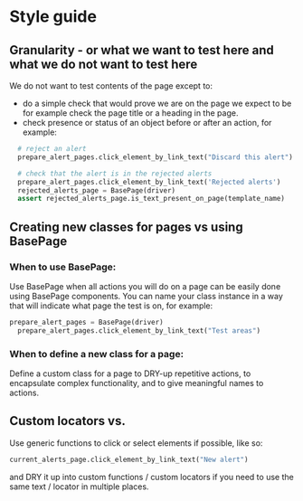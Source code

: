 # Style guide

## Granularity - or what we want to test here and what we do not want to test here

We do not want to test contents of the page except to:
- do a simple check that would prove we are on the page we expect to be for example check the page title or a heading in the page.
- check presence or status of an object before or after an action, for example:

```python
  # reject an alert
  prepare_alert_pages.click_element_by_link_text("Discard this alert")

  # check that the alert is in the rejected alerts
  prepare_alert_pages.click_element_by_link_text('Rejected alerts')
  rejected_alerts_page = BasePage(driver)
  assert rejected_alerts_page.is_text_present_on_page(template_name)
```

## Creating new classes for pages vs using BasePage

### When to use BasePage:
Use BasePage when all actions you will do on a page can be easily done using BasePage components. You can name your class instance in a way that will indicate what page the test is on, for example:

```python
prepare_alert_pages = BasePage(driver)
  prepare_alert_pages.click_element_by_link_text("Test areas")

```

### When to define a new class for a page:
Define a custom class for a page to DRY-up repetitive actions, to encapsulate complex functionality, and to give meaningful names to actions.


## Custom locators vs.
Use generic functions to click or select elements if possible, like so:

```python
current_alerts_page.click_element_by_link_text("New alert")
```

 and DRY it up into custom functions / custom locators if you need to use the same text / locator in multiple places.
